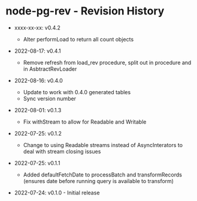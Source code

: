 # node-pg-rev - Revision History

- xxxx-xx-xx: v0.4.2
  - Alter performLoad to return all count objects

- 2022-08-17: v0.4.1
  - Remove refresh from load_rev procedure, split out in procedure and in AsbtractRevLoader

- 2022-08-16: v0.4.0
  - Update to work with 0.4.0 generated tables
  - Sync version number

- 2022-08-01: v0.1.3
  - Fix withStream to allow for Readable and Writable

- 2022-07-25: v0.1.2
  - Change to using Readable streams instead of AsyncInterators to deal with stream closing issues

- 2022-07-25: v0.1.1
  - Added defaultFetchDate to processBatch and transformRecords (ensures date before running query is available to transform)

- 2022-07-24: v0.1.0 - Initial release
